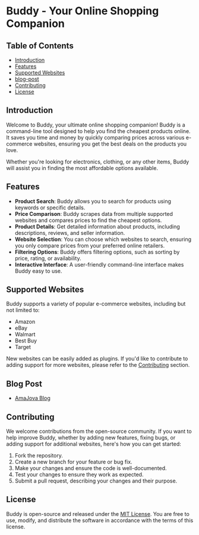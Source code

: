 # Buddy - Your Online Shopping Companion

## Table of Contents
- [Introduction](#introduction)
- [Features](#features)
- [Supported Websites](#supported-websites)
- [blog-post](#blog-post)
- [Contributing](#contributing)
- [License](#license)

## Introduction

Welcome to Buddy, your ultimate online shopping companion! Buddy is a command-line tool designed to help you find the cheapest products online. It saves you time and money by quickly comparing prices across various e-commerce websites, ensuring you get the best deals on the products you love.

Whether you're looking for electronics, clothing, or any other items, Buddy will assist you in finding the most affordable options available.

## Features

- **Product Search**: Buddy allows you to search for products using keywords or specific details.
- **Price Comparison**: Buddy scrapes data from multiple supported websites and compares prices to find the cheapest options.
- **Product Details**: Get detailed information about products, including descriptions, reviews, and seller information.
- **Website Selection**: You can choose which websites to search, ensuring you only compare prices from your preferred online retailers.
- **Filtering Options**: Buddy offers filtering options, such as sorting by price, rating, or availability.
- **Interactive Interface**: A user-friendly command-line interface makes Buddy easy to use.

## Supported Websites

Buddy supports a variety of popular e-commerce websites, including but not limited to:

- Amazon
- eBay
- Walmart
- Best Buy
- Target

New websites can be easily added as plugins. If you'd like to contribute to adding support for more websites, please refer to the [Contributing](#contributing) section.

## Blog Post

- [AmaJova Blog](https://amajova.com/blog/)

## Contributing

We welcome contributions from the open-source community. If you want to help improve Buddy, whether by adding new features, fixing bugs, or adding support for additional websites, here's how you can get started:

1. Fork the repository.
2. Create a new branch for your feature or bug fix.
3. Make your changes and ensure the code is well-documented.
4. Test your changes to ensure they work as expected.
5. Submit a pull request, describing your changes and their purpose.

## License

Buddy is open-source and released under the [MIT License](LICENSE). You are free to use, modify, and distribute the software in accordance with the terms of this license.
